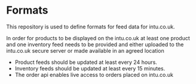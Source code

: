 Formats
=======

This repository is used to define formats for feed data for intu.co.uk.

In order for products to be displayed on the intu.co.uk at least one product and one inventory feed 
needs to be provided and either uploaded to the intu.co.uk secure server or made available in an agreed location

* Product feeds should be updated at least every 24 hours.
* Inventory feeds should be updated at least every 15 minutes.
* The order api enables live access to orders placed on intu.co.uk
